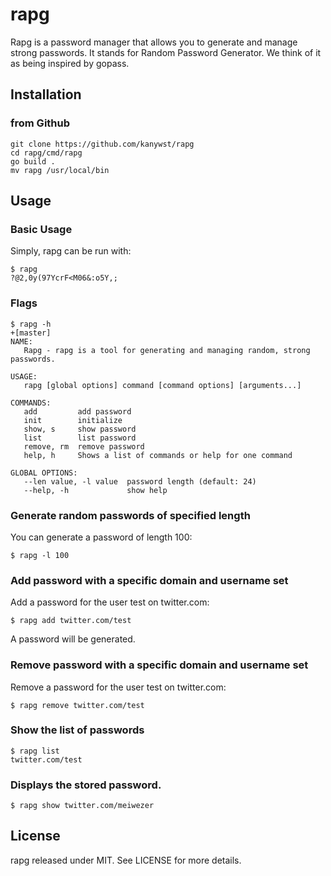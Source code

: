 # rapg

Rapg is a password manager that allows you to generate and manage strong passwords.
It stands for Random Password Generator.
We think of it as being inspired by gopass.

## Installation
### from Github
```
git clone https://github.com/kanywst/rapg
cd rapg/cmd/rapg
go build .
mv rapg /usr/local/bin
```
## Usage

### Basic Usage
Simply, rapg can be run with:
```
$ rapg
?@2,0y(97YcrF<M06&:o5Y,;
```

### Flags
```
$ rapg -h                                                                                                                                                                          +[master]
NAME:
   Rapg - rapg is a tool for generating and managing random, strong passwords.

USAGE:
   rapg [global options] command [command options] [arguments...]

COMMANDS:
   add         add password
   init        initialize
   show, s     show password
   list        list password
   remove, rm  remove password
   help, h     Shows a list of commands or help for one command

GLOBAL OPTIONS:
   --len value, -l value  password length (default: 24)
   --help, -h             show help
```

### Generate random passwords of specified length
You can generate a password of length 100: 
```
$ rapg -l 100
```

### Add password with a specific domain and username set
Add a password for the user test on twitter.com:
```
$ rapg add twitter.com/test
```
A password will be generated.

### Remove password with a specific domain and username set
Remove a password for the user test on twitter.com:
```
$ rapg remove twitter.com/test
```

### Show the list of passwords
```
$ rapg list
twitter.com/test
```
### Displays the stored password.
```
$ rapg show twitter.com/meiwezer
```

## License
rapg released under MIT. See LICENSE for more details.